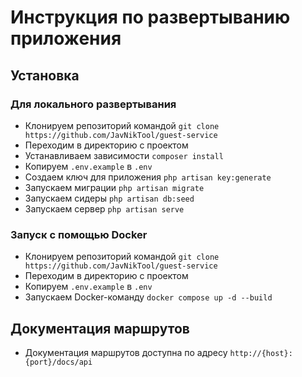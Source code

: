 # Инструкция по развертыванию приложения

## Установка

### Для локального развертывания

* Клонируем репозиторий командой `git clone https://github.com/JavNikTool/guest-service`
* Переходим в директорию с проектом
* Устанавливаем зависимости `composer install`
* Копируем `.env.example` в `.env`
* Создаем ключ для приложения `php artisan key:generate`
* Запускаем миграции `php artisan migrate`
* Запускаем сидеры `php artisan db:seed`
* Запускаем сервер `php artisan serve`

### Запуск с помощью Docker


* Клонируем репозиторий командой `git clone https://github.com/JavNikTool/guest-service`
* Переходим в директорию с проектом
* Копируем `.env.example` в `.env`
* Запускаем Docker-команду `docker compose up -d --build`

## Документация маршрутов

* Документация маршрутов доступна по адресу `http://{host}:{port}/docs/api`
